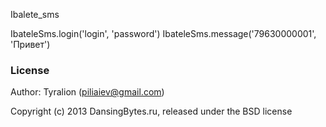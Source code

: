 Ibalete_sms

IbateleSms.login('login', 'password')
IbateleSms.message('79630000001', 'Привет')

### License

Author: Tyralion (piliaiev@gmail.com)

Copyright (c) 2013 DansingBytes.ru, released under the BSD license
